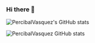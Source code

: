 ### Hi there 👋

<!--
**PercibalVasquez/PercibalVasquez** is a ✨ _special_ ✨ repository because its `README.md` (this file) appears on your GitHub profile.

Here are some ideas to get you started:

- 🔭 I’m currently working on ...
- 🌱 I’m currently learning ...
- 👯 I’m looking to collaborate on ...
- 🤔 I’m looking for help with ...
- 💬 Ask me about ...
- 📫 How to reach me: ...
- 😄 Pronouns: ...
- ⚡ Fun fact: ...
-->
![PercibalVasquez's GitHub stats](https://github-readme-stats.vercel.app/api?username=PercibalVasquez&show=reviews,discussions_started,discussions_answered,prs_merged,prs_merged_percentage)

![PercibalVasquez GitHub stats](https://github-readme-stats.vercel.app/api?username=PercibalVasquez&hide=contribs,prs)
